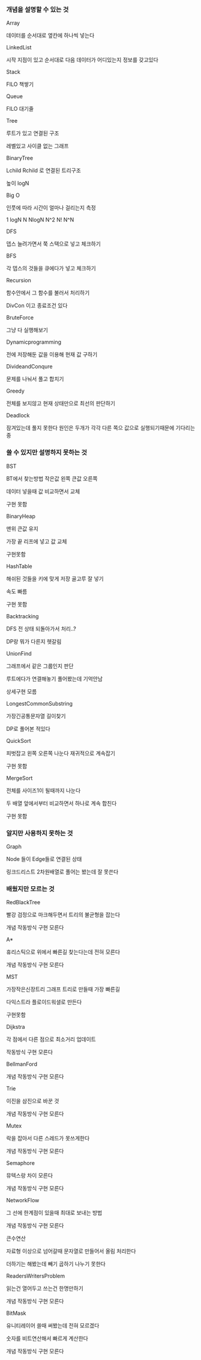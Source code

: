 ### 개념을 설명할 수 있는 것

Array

데이터를 순서대로 옆칸에 하나씩 넣는다

LinkedList

시작 지점이 있고 순서대로 다음 데이터가 어디있는지 정보를 갖고있다

Stack

FILO 책쌓기 

Queue

FILO 대기줄

Tree

루트가 있고 연결된 구조 

레벨있고 사이클 없는 그래프

BinaryTree

Lchild Rchild 로 연결된 트리구조

높이 logN

Big O

인풋에 따라 시간이 얼마나 걸리는지 측정

1 logN N NlogN N^2 N! N^N

DFS

뎁스 늘려가면서 쭉 스택으로 넣고 체크하기

BFS

각 뎁스의 것들을 큐에다가 넣고 체크하기

Recursion

함수안에서 그 함수를 불러서 처리하기

DivCon 이고 종료조건 있다

BruteForce

그냥 다 실행해보기

Dynamicprogramming

전에 저장해둔 값을 이용해 현재 값 구하기

DivideandConqure

문제를 나눠서 풀고 합치기

Greedy

전체를 보지않고 현재 상태만으로 최선의 판단하기

Deadlock

잠겨있는데 풀지 못한다 원인은 두개가 각각 다른 쪽으 값으로 실행되기때문에 기다리는중

### 쓸 수 있지만 설명하지 못하는 것

BST

BT에서 찾는방법 작은값 왼쪽 큰값 오른쪽 

데이터 넣을때 값 비교하면서 교체

구현 못함

BinaryHeap

맨위 큰값 유지

가장 끝 리프에 넣고 값 교체

구현못함

HashTable

해쉬된 것들을 키에 맞게 저장 골고루 잘 넣기

속도 빠름

구현 못함

Backtracking

DFS 전 상태 되돌아가서 처리..?

DP랑 뭐가 다른지 헷갈림

UnionFind

그래프에서 같은 그룹인지 판단

루트에다가 연결해놓기 풀어봤는데 기억안남

상세구현 모름

LongestCommonSubstring

가장긴공통문자열 길이찾기

DP로 풀어본 적있다 

QuickSort

피벗잡고 왼쪽 오른쪽 나눈다 재귀적으로 계속잡기

구현 못함

MergeSort

전체를 사이즈1이 될때까지 나눈다 

두 배열 앞에서부터 비교하면서 하나로 계속 합친다

구현 못함

### 알지만 사용하지 못하는 것

Graph

Node 들이 Edge들로 연결된 상태

링크드리스트 2차원배열로 풀어는 봤는데 잘 못쓴다

### 배웠지만 모르는 것

RedBlackTree

빨강 검정으로 마크해두면서 트리의 불균형을 잡는다

개념 작동방식 구현 모른다

A*

휴리스틱으로 위에서 빠른길 찾는다는데 전혀 모른다

개념 작동방식 구현 모른다

MST

가장작은신장트리 그래프 트리로 만들때 가장 빠른길

다익스트라 플로이드워셜로 만든다 

구현못함

Dijkstra

각 점에서 다른 점으로 최소거리 업데이트

작동방식 구현 모른다

BellmanFord

개념 작동방식 구현 모른다

Trie

이진을 삼진으로 바꾼 것

개념 작동방식 구현 모른다

Mutex

락을 잡아서 다른 스레드가 못쓰게한다

개념 작동방식 구현 모른다

Semaphore

뮤텍스랑 차이 모른다

개념 작동방식 구현 모른다

NetworkFlow

그 선에 한계점이 있을때 최대로 보내는 방법

개념 작동방식 구현 모른다

큰수연산

자료형 이상으로 넘어갈때 문자열로 만들어서 올림 처리한다

더하기는 해봤는데 빼기 곱하기 나누기 못한다

ReadersWritersProblem

읽는건 열어두고 쓰는건 한명만하기

개념 작동방식 구현 모른다

BitMask

유니티레이어 쓸때 써봤는데 전혀 모르겠다

숫자를 비트연산해서 빠르게 계산한다

개념 작동방식 구현 모른다

